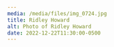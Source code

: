 ```yaml
---
media: /media/files/img_0724.jpg
title: Ridley Howard
alt: Photo of Ridley Howard
date: 2022-12-22T11:30:00-0500
---
```

